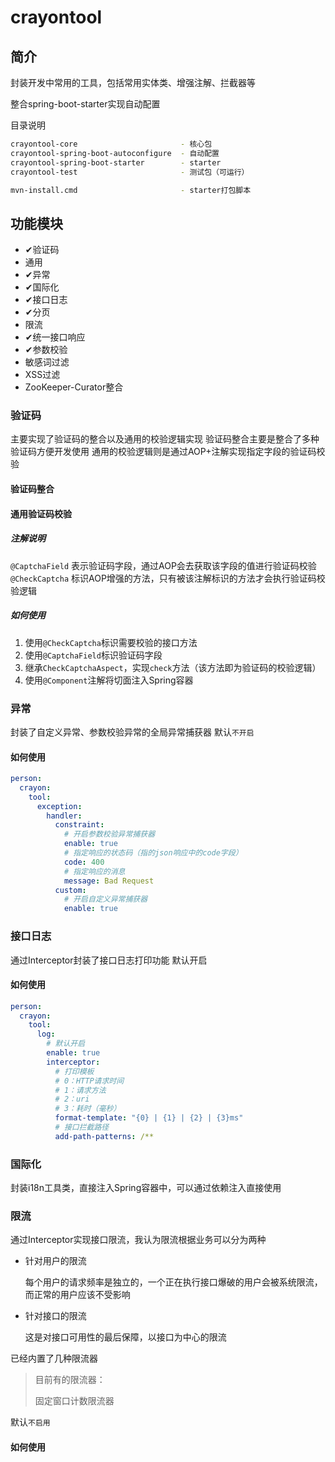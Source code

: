 # crayontool

## 简介
封装开发中常用的工具，包括常用实体类、增强注解、拦截器等

整合spring-boot-starter实现自动配置

目录说明
```bash
crayontool-core                       - 核心包
crayontool-spring-boot-autoconfigure  - 自动配置
crayontool-spring-boot-starter        - starter
crayontool-test                       - 测试包（可运行）

mvn-install.cmd                       - starter打包脚本
```

## 功能模块
- ✔验证码
- 通用
- ✔异常
- ✔国际化
- ✔接口日志
- ✔分页
- 限流
- ✔统一接口响应
- ✔参数校验
- 敏感词过滤
- XSS过滤
- ZooKeeper-Curator整合

### 验证码
主要实现了验证码的整合以及通用的校验逻辑实现
验证码整合主要是整合了多种验证码方便开发使用
通用的校验逻辑则是通过AOP+注解实现指定字段的验证码校验
#### 验证码整合

#### 通用验证码校验
##### 注解说明
`@CaptchaField`
表示验证码字段，通过AOP会去获取该字段的值进行验证码校验
`@CheckCaptcha`
标识AOP增强的方法，只有被该注解标识的方法才会执行验证码校验逻辑

##### 如何使用
1. 使用`@CheckCaptcha`标识需要校验的接口方法
2. 使用`@CaptchaField`标识验证码字段
3. 继承`CheckCaptchaAspect`，实现`check`方法（该方法即为验证码的校验逻辑）
4. 使用`@Component`注解将切面注入Spring容器

### 异常
封装了自定义异常、参数校验异常的全局异常捕获器
默认`不开启`
#### 如何使用
```yaml
person:
  crayon:
    tool:
      exception:
        handler:
          constraint:
            # 开启参数校验异常捕获器
            enable: true
            # 指定响应的状态码（指的json响应中的code字段）
            code: 400
            # 指定响应的消息
            message: Bad Request
          custom:
            # 开启自定义异常捕获器
            enable: true
```

### 接口日志
通过Interceptor封装了接口日志打印功能
默认开启
#### 如何使用
```yaml
person:
  crayon:
    tool:
      log:
        # 默认开启
        enable: true
        interceptor:
          # 打印模板
          # 0：HTTP请求时间
          # 1：请求方法
          # 2：uri
          # 3：耗时（毫秒）
          format-template: "{0} | {1} | {2} | {3}ms"
          # 接口拦截路径
          add-path-patterns: /**
```

### 国际化
封装i18n工具类，直接注入Spring容器中，可以通过依赖注入直接使用


### 限流
通过Interceptor实现接口限流，我认为限流根据业务可以分为两种

-   针对用户的限流

    每个用户的请求频率是独立的，一个正在执行接口爆破的用户会被系统限流，而正常的用户应该不受影响

-   针对接口的限流

    这是对接口可用性的最后保障，以接口为中心的限流

已经内置了几种限流器

> 目前有的限流器：
>
> 固定窗口计数限流器
>

默认`不启用`

#### 如何使用
